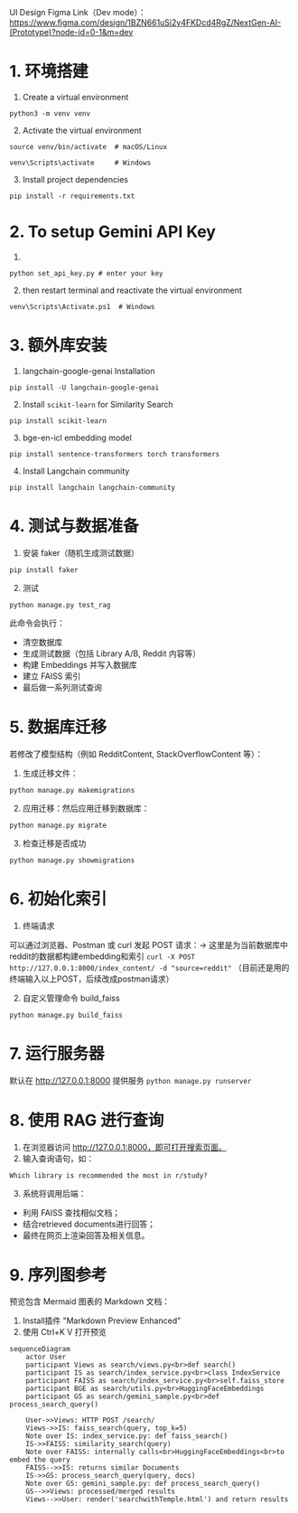 UI Design Figma Link（Dev mode）：https://www.figma.com/design/1BZN661uSi2y4FKDcd4RgZ/NextGen-AI-(Prototype)?node-id=0-1&m=dev

# 1. 环境搭建
1. Create a virtual environment

```python3 -m venv venv```

2. Activate the virtual environment

```source venv/bin/activate  # macOS/Linux```

```venv\Scripts\activate     # Windows```

3. Install project dependencies

```pip install -r requirements.txt```

# 2. To setup Gemini API Key
1.
```python set_api_key.py # enter your key``` 

2. then restart terminal and reactivate the virtual environment

```venv\Scripts\Activate.ps1  # Windows```

# 3. 额外库安装
1. langchain-google-genai Installation

```pip install -U langchain-google-genai```

2. Install `scikit-learn` for Similarity Search

```pip install scikit-learn```

3. bge-en-icl embedding model

```pip install sentence-transformers torch transformers```

4. Install Langchain community

```pip install langchain langchain-community```

# 4. 测试与数据准备
1. 安装 faker（随机生成测试数据）

```pip install faker```

2. 测试

```python manage.py test_rag```

此命令会执行：
- 清空数据库
- 生成测试数据（包括 Library A/B, Reddit 内容等）
- 构建 Embeddings 并写入数据库
- 建立 FAISS 索引
- 最后做一系列测试查询

# 5. 数据库迁移
若修改了模型结构（例如 RedditContent, StackOverflowContent 等）：
1. 生成迁移文件：

```python manage.py makemigrations```

2. 应用迁移：然后应用迁移到数据库：

```python manage.py migrate```

3. 检查迁移是否成功

```python manage.py showmigrations```

# 6. 初始化索引
1. 终端请求

可以通过浏览器、Postman 或 curl 发起 POST 请求：-> 这里是为当前数据库中reddit的数据都构建embedding和索引
`curl -X POST http://127.0.0.1:8000/index_content/ -d "source=reddit"` （目前还是用的终端输入以上POST，后续改成postman请求）

2. 自定义管理命令 build_faiss

```python manage.py build_faiss```

# 7. 运行服务器
默认在 http://127.0.0.1:8000 提供服务
```python manage.py runserver```

# 8. 使用 RAG 进行查询
1. 在浏览器访问 http://127.0.0.1:8000，即可打开搜索页面。
2. 输入查询语句，如：

```Which library is recommended the most in r/study?```

3. 系统将调用后端：
- 利用 FAISS 查找相似文档；
- 结合retrieved documents进行回答；
- 最终在网页上渲染回答及相关信息。

# 9. 序列图参考
预览包含 Mermaid 图表的 Markdown 文档：
1. Install插件 "Markdown Preview Enhanced"
2. 使用 Ctrl+K V 打开预览

```mermaid
sequenceDiagram
    actor User
    participant Views as search/views.py<br>def search()
    participant IS as search/index_service.py<br>class IndexService
    participant FAISS as search/index_service.py<br>self.faiss_store
    participant BGE as search/utils.py<br>HuggingFaceEmbeddings
    participant GS as search/gemini_sample.py<br>def process_search_query()

    User->>Views: HTTP POST /search/
    Views->>IS: faiss_search(query, top_k=5)
    Note over IS: index_service.py: def faiss_search()
    IS->>FAISS: similarity_search(query)
    Note over FAISS: internally calls<br>HuggingFaceEmbeddings<br>to embed the query
    FAISS-->>IS: returns similar Documents
    IS->>GS: process_search_query(query, docs)
    Note over GS: gemini_sample.py: def process_search_query()
    GS-->>Views: processed/merged results
    Views-->>User: render('searchwithTemple.html') and return results

```

